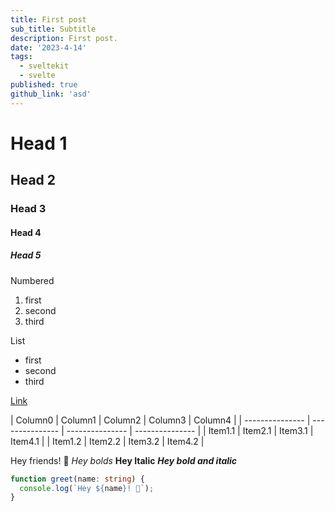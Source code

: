 ```yaml
---
title: First post
sub_title: Subtitle
description: First post.
date: '2023-4-14'
tags:
  - sveltekit
  - svelte
published: true
github_link: 'asd'
---
```


# Head 1
## Head 2
### Head 3
#### Head 4
##### Head 5

Numbered 
1. first
2. second
3. third

List
- first
- second
- third

[Link]('http://steam.com') 

| Column0 | Column1 | Column2 | Column3 | Column4 |
| --------------- | --------------- | --------------- | --------------- |
| Item1.1 | Item2.1 | Item3.1 | Item4.1 |
| Item1.2 | Item2.2 | Item3.2 | Item4.2 |

Hey friends! 👋
*Hey bolds*
**Hey Italic**
***Hey bold and italic***  


```ts
function greet(name: string) {
  console.log(`Hey ${name}! 👋`);
}
```
